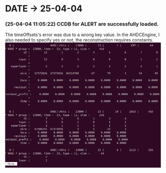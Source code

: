 # DATE → 25-04-04

### (25-04-04 11:05:22) CCDB for ALERT are successfully loaded. 
The timeOffsets's error was due to a wrong key value. In the AHDCEngine, I also needed to specify yes or not, the reconstruction requires constants. 
![25-04-04-11-05-22.png](./img/25-04-04/25-04-04-11-05-22.png) 


